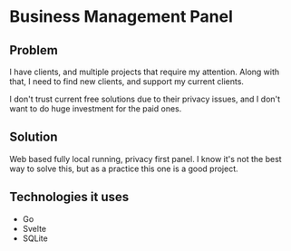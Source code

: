 # Business Management Panel

## Problem

I have clients, and multiple projects that require my attention. Along with that, I need to find new clients, and support my current clients.

I don't trust current free solutions due to their privacy issues, and I don't want to do huge investment for the paid ones.

## Solution

Web based fully local running, privacy first panel. I know it's not the best way to solve this, but as a practice this one is a good project.

## Technologies it uses

- Go
- Svelte
- SQLite

